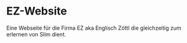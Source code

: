 # EZ-Website
Eine Webseite für die Firma EZ aka Englisch Zöttl die gleichzeitig zum erlernen von Slim dient.
